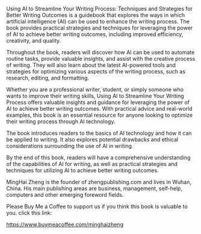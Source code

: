 
Using AI to Streamline Your Writing Process: Techniques and Strategies for Better Writing Outcomes is a guidebook that explores the ways in which artificial intelligence (AI) can be used to enhance the writing process. The book provides practical strategies and techniques for leveraging the power of AI to achieve better writing outcomes, including improved efficiency, creativity, and quality.

Throughout the book, readers will discover how AI can be used to automate routine tasks, provide valuable insights, and assist with the creative process of writing. They will also learn about the latest AI-powered tools and strategies for optimizing various aspects of the writing process, such as research, editing, and formatting.

Whether you are a professional writer, student, or simply someone who wants to improve their writing skills, Using AI to Streamline Your Writing Process offers valuable insights and guidance for leveraging the power of AI to achieve better writing outcomes. With practical advice and real-world examples, this book is an essential resource for anyone looking to optimize their writing process through AI technology.

The book introduces readers to the basics of AI technology and how it can be applied to writing. It also explores potential drawbacks and ethical considerations surrounding the use of AI in writing.

By the end of this book, readers will have a comprehensive understanding of the capabilities of AI for writing, as well as practical strategies and techniques for utilizing AI to achieve better writing outcomes.

MingHai Zheng is the founder of zhengpublishing.com and lives in Wuhan, China. His main publishing areas are business, management, self-help, computers and other emerging foreword fields.

Please Buy Me a Coffee to support us if you think this book is valuable to you. click this link:

https://www.buymeacoffee.com/minghaizheng
